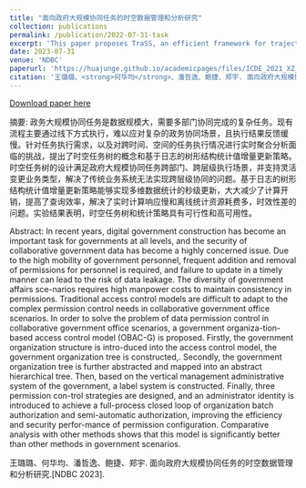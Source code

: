```yaml
---
title: "面向政府大规模协同任务的时空数据管理和分析研究"
collection: publications
permalink: /publication/2022-07-31-task
excerpt: 'This paper proposes TraSS, an efficient framework for trajectory similarity search in key-value data stores.'
date: 2023-07-31
venue: 'NDBC'
paperurl: 'https://huajunge.github.io/academicpages/files/ICDE_2021_XZ_cr_yl.pdf'
citation: '王璐璐、<strong>何华均</strong>、潘哲逸、鲍捷、郑宇. 面向政府大规模协同任务的时空数据管理和分析研究.[NDBC 2023].'
---
```

[Download paper here]()

摘要: 政务大规模协同任务是数据规模大，需要多部门协同完成的复杂任务。现有流程主要通过线下方式执行，难以应对复杂的政务协同场景，且执行结果反馈缓慢。针对任务执行需求，以及对跨时间、空间的任务执行情况进行实时聚合分析面临的挑战，提出了时空任务树的概念和基于日志的树形结构统计值增量更新策略。时空任务树的设计满足政府大规模协同任务跨部门、跨层级执行场景，并支持灵活变更业务类型，解决了传统业务系统无法实现跨层级协同的问题。基于日志的树形结构统计值增量更新策略能够实现多维数据统计的秒级更新，大大减少了计算开销，提高了查询效率，解决了实时计算响应慢和离线统计资源耗费多，时效性差的问题。实验结果表明，时空任务树和统计策略具有可行性和高可用性。

Abstract: In recent years, digital government construction has become an important task for governments at all levels, and the security of collaborative government data has become a highly concerned issue. Due to the high mobility of government personnel, frequent addition and removal of permissions for personnel is required, and failure to update in a timely manner can lead to the risk of data leakage. The diversity of government affairs sce-narios requires high manpower costs to maintain consistency in permissions. Traditional access control models are difficult to adapt to the complex permission control needs in collaborative government office scenarios. In order to solve the problem of data permission control in collaborative government office scenarios, a government organiza-tion-based access control model (OBAC-G) is proposed. Firstly, the government organization structure is intro-duced into the access control model, the government organization tree is constructed,. Secondly, the government organization tree is further abstracted and mapped into an abstract hierarchical tree. Then, based on the vertical management administrative system of the government, a label system is constructed. Finally, three permission con-trol strategies are designed, and an administrator identity is introduced to achieve a full-process closed loop of organization batch authorization and semi-automatic authorization, improving the efficiency and security perfor-mance of permission configuration. Comparative analysis with other methods shows that this model is significantly better than other methods in government scenarios.

<!-- ![image-20220406191310694](https://huajunge.github.io/academicpages/images/trass.png) -->

王璐璐、何华均、潘哲逸、鲍捷、郑宇. 面向政府大规模协同任务的时空数据管理和分析研究.[NDBC 2023].
